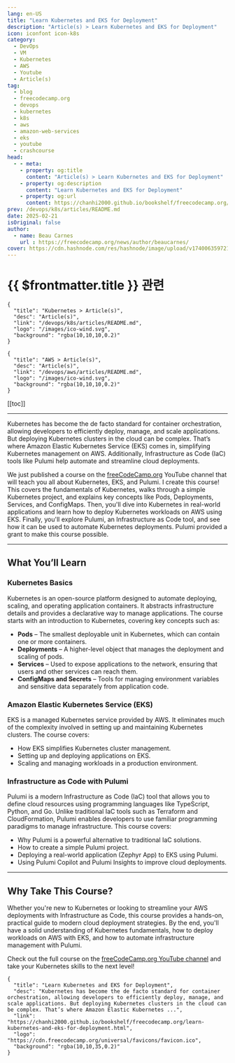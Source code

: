 ```yaml
---
lang: en-US
title: "Learn Kubernetes and EKS for Deployment"
description: "Article(s) > Learn Kubernetes and EKS for Deployment"
icon: iconfont icon-k8s
category:
  - DevOps
  - VM
  - Kubernetes
  - AWS
  - Youtube
  - Article(s)
tag:
  - blog
  - freecodecamp.org
  - devops
  - kubernetes
  - k8s
  - aws
  - amazon-web-services
  - eks
  - youtube
  - crashcourse
head:
  - - meta:
    - property: og:title
      content: "Article(s) > Learn Kubernetes and EKS for Deployment"
    - property: og:description
      content: "Learn Kubernetes and EKS for Deployment"
    - property: og:url
      content: https://chanhi2000.github.io/bookshelf/freecodecamp.org/learn-kubernetes-and-eks-for-deployment.html
prev: /devops/k8s/articles/README.md
date: 2025-02-21
isOriginal: false
author:
  - name: Beau Carnes
    url : https://freecodecamp.org/news/author/beaucarnes/
cover: https://cdn.hashnode.com/res/hashnode/image/upload/v1740063597212/95295b26-4334-4875-ba73-c71218c47b67.png
---
```


# {{ $frontmatter.title }} 관련

```component VPCard
{
  "title": "Kubernetes > Article(s)",
  "desc": "Article(s)",
  "link": "/devops/k8s/articles/README.md",
  "logo": "/images/ico-wind.svg",
  "background": "rgba(10,10,10,0.2)"
}
```

```component VPCard
{
  "title": "AWS > Article(s)",
  "desc": "Article(s)",
  "link": "/devops/aws/articles/README.md",
  "logo": "/images/ico-wind.svg",
  "background": "rgba(10,10,10,0.2)"
}
```

[[toc]]

---

<SiteInfo
  name="Learn Kubernetes and EKS for Deployment"
  desc="Kubernetes has become the de facto standard for container orchestration, allowing developers to efficiently deploy, manage, and scale applications. But deploying Kubernetes clusters in the cloud can be complex. That’s where Amazon Elastic Kubernetes ..."
  url="https://freecodecamp.org/news/learn-kubernetes-and-eks-for-deployment"
  logo="https://cdn.freecodecamp.org/universal/favicons/favicon.ico"
  preview="https://cdn.hashnode.com/res/hashnode/image/upload/v1740063597212/95295b26-4334-4875-ba73-c71218c47b67.png"/>

Kubernetes has become the de facto standard for container orchestration, allowing developers to efficiently deploy, manage, and scale applications. But deploying Kubernetes clusters in the cloud can be complex. That’s where Amazon Elastic Kubernetes Service (EKS) comes in, simplifying Kubernetes management on AWS. Additionally, Infrastructure as Code (IaC) tools like Pulumi help automate and streamline cloud deployments.

We just published a course on the [<FontIcon icon="fa-brands fa-free-code-camp"/>freeCodeCamp.org](http://freeCodeCamp.org) YouTube channel that will teach you all about Kubernetes, EKS, and Pulumi. I create this course! This covers the fundamentals of Kubernetes, walks through a simple Kubernetes project, and explains key concepts like Pods, Deployments, Services, and ConfigMaps. Then, you'll dive into Kubernetes in real-world applications and learn how to deploy Kubernetes workloads on AWS using EKS. Finally, you'll explore Pulumi, an Infrastructure as Code tool, and see how it can be used to automate Kubernetes deployments. Pulumi provided a grant to make this course possible.

---

## What You’ll Learn

### Kubernetes Basics

Kubernetes is an open-source platform designed to automate deploying, scaling, and operating application containers. It abstracts infrastructure details and provides a declarative way to manage applications. The course starts with an introduction to Kubernetes, covering key concepts such as:

- **Pods** – The smallest deployable unit in Kubernetes, which can contain one or more containers.
- **Deployments** – A higher-level object that manages the deployment and scaling of pods.
- **Services** – Used to expose applications to the network, ensuring that users and other services can reach them.
- **ConfigMaps and Secrets** – Tools for managing environment variables and sensitive data separately from application code.

### Amazon Elastic Kubernetes Service (EKS)

EKS is a managed Kubernetes service provided by AWS. It eliminates much of the complexity involved in setting up and maintaining Kubernetes clusters. The course covers:

- How EKS simplifies Kubernetes cluster management.
- Setting up and deploying applications on EKS.
- Scaling and managing workloads in a production environment.

### Infrastructure as Code with Pulumi

Pulumi is a modern Infrastructure as Code (IaC) tool that allows you to define cloud resources using programming languages like TypeScript, Python, and Go. Unlike traditional IaC tools such as Terraform and CloudFormation, Pulumi enables developers to use familiar programming paradigms to manage infrastructure. This course covers:

- Why Pulumi is a powerful alternative to traditional IaC solutions.
- How to create a simple Pulumi project.
- Deploying a real-world application (Zephyr App) to EKS using Pulumi.
- Using Pulumi Copilot and Pulumi Insights to improve cloud deployments.

---

## Why Take This Course?

Whether you're new to Kubernetes or looking to streamline your AWS deployments with Infrastructure as Code, this course provides a hands-on, practical guide to modern cloud deployment strategies. By the end, you'll have a solid understanding of Kubernetes fundamentals, how to deploy workloads on AWS with EKS, and how to automate infrastructure management with Pulumi.

Check out the full course on the [<FontIcon icon="fa-brands fa-youtube"/>freeCodeCamp.org YouTube channel](https://youtu.be/hK8wf18SasY) and take your Kubernetes skills to the next level!

<VidStack src="youtube/hK8wf18SasY" />

<!-- TODO: add ARTICLE CARD -->
```component VPCard
{
  "title": "Learn Kubernetes and EKS for Deployment",
  "desc": "Kubernetes has become the de facto standard for container orchestration, allowing developers to efficiently deploy, manage, and scale applications. But deploying Kubernetes clusters in the cloud can be complex. That’s where Amazon Elastic Kubernetes ...",
  "link": "https://chanhi2000.github.io/bookshelf/freecodecamp.org/learn-kubernetes-and-eks-for-deployment.html",
  "logo": "https://cdn.freecodecamp.org/universal/favicons/favicon.ico",
  "background": "rgba(10,10,35,0.2)"
}
```
